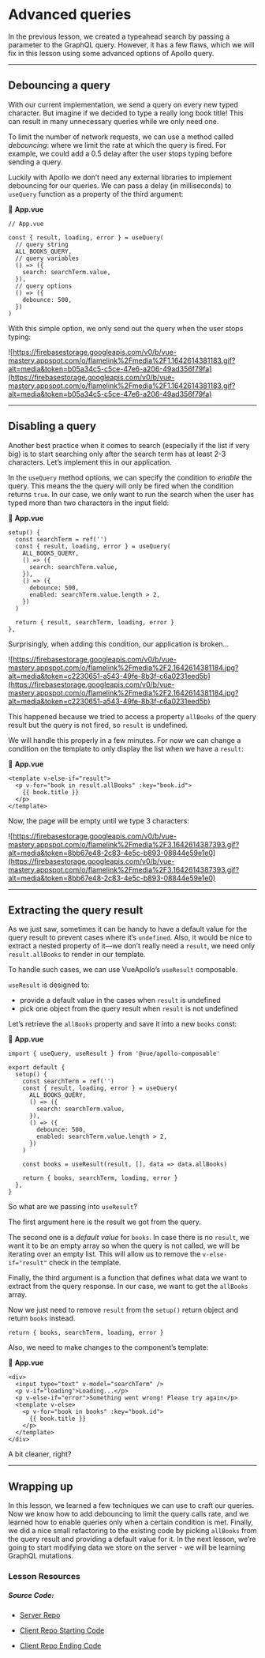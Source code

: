 Advanced queries
================

In the previous lesson, we created a typeahead search by passing a parameter to the GraphQL query. However, it has a few flaws, which we will fix in this lesson using some advanced options of Apollo query.

* * *

Debouncing a query
------------------

With our current implementation, we send a query on every new typed character. But imagine if we decided to type a really long book title! This can result in many unnecessary queries while we only need one.

To limit the number of network requests, we can use a method called _debouncing_: where we limit the rate at which the query is fired. For example, we could add a 0.5 delay after the user stops typing before sending a query.

Luckily with Apollo we don’t need any external libraries to implement debouncing for our queries. We can pass a delay (in milliseconds) to `useQuery` function as a property of the third argument:

📃 **App.vue**

    // App.vue
    
    const { result, loading, error } = useQuery(
      // query string
      ALL_BOOKS_QUERY,
      // query variables
      () => ({ 
        search: searchTerm.value,
      }),
      // query options
      () => ({
        debounce: 500,
      })
    )
    

With this simple option, we only send out the query when the user stops typing:

![https://firebasestorage.googleapis.com/v0/b/vue-mastery.appspot.com/o/flamelink%2Fmedia%2F1.1642614381183.gif?alt=media&token=b05a34c5-c5ce-47e6-a206-49ad356f79fa](https://firebasestorage.googleapis.com/v0/b/vue-mastery.appspot.com/o/flamelink%2Fmedia%2F1.1642614381183.gif?alt=media&token=b05a34c5-c5ce-47e6-a206-49ad356f79fa)

* * *

Disabling a query
-----------------

Another best practice when it comes to search (especially if the list if very big) is to start searching only after the search term has at least 2-3 characters. Let’s implement this in our application.

In the `useQuery` method options, we can specify the condition to _enable_ the query. This means the the query will only be fired when the condition returns `true`. In our case, we only want to run the search when the user has typed more than two characters in the input field:

📃 **App.vue**

    setup() {
      const searchTerm = ref('')
      const { result, loading, error } = useQuery(
        ALL_BOOKS_QUERY,
        () => ({
          search: searchTerm.value,
        }),
        () => ({
          debounce: 500,
          enabled: searchTerm.value.length > 2,
        })
      )
    
      return { result, searchTerm, loading, error }
    },
    

Surprisingly, when adding this condition, our application is broken…

![https://firebasestorage.googleapis.com/v0/b/vue-mastery.appspot.com/o/flamelink%2Fmedia%2F2.1642614381184.jpg?alt=media&token=c2230651-a543-49fe-8b3f-c6a0231eed5b](https://firebasestorage.googleapis.com/v0/b/vue-mastery.appspot.com/o/flamelink%2Fmedia%2F2.1642614381184.jpg?alt=media&token=c2230651-a543-49fe-8b3f-c6a0231eed5b)

This happened because we tried to access a property `allBooks` of the query result but the query is not fired, so `result` is undefined.

We will handle this properly in a few minutes. For now we can change a condition on the template to only display the list when we have a `result`:

📃 **App.vue**

    <template v-else-if="result">
      <p v-for="book in result.allBooks" :key="book.id">
        {{ book.title }}
      </p>
    </template>
    

Now, the page will be empty until we type 3 characters:

![https://firebasestorage.googleapis.com/v0/b/vue-mastery.appspot.com/o/flamelink%2Fmedia%2F3.1642614387393.gif?alt=media&token=8bb67e48-2c83-4e5c-b893-08844e59e1e0](https://firebasestorage.googleapis.com/v0/b/vue-mastery.appspot.com/o/flamelink%2Fmedia%2F3.1642614387393.gif?alt=media&token=8bb67e48-2c83-4e5c-b893-08844e59e1e0)

* * *

Extracting the query result
---------------------------

As we just saw, sometimes it can be handy to have a default value for the query result to prevent cases where it’s `undefined`. Also, it would be nice to extract a nested property of it—we don’t really need a `result`, we need only `result.allBooks` to render in our template.

To handle such cases, we can use VueApollo’s `useResult` composable.

`useResult` is designed to:

*   provide a default value in the cases when `result` is undefined
*   pick one object from the query result when `result` is not undefined

Let’s retrieve the `allBooks` property and save it into a new `books` const:

📃 **App.vue**

    import { useQuery, useResult } from '@vue/apollo-composable'
    
    export default {
      setup() {
        const searchTerm = ref('')
        const { result, loading, error } = useQuery(
          ALL_BOOKS_QUERY,
          () => ({
            search: searchTerm.value,
          }),
          () => ({
            debounce: 500,
            enabled: searchTerm.value.length > 2,
          })
        )
    
        const books = useResult(result, [], data => data.allBooks)
    
        return { books, searchTerm, loading, error }
      },
    }
    

So what are we passing into `useResult`?

The first argument here is the result we got from the query.

The second one is a _default value_ for `books`. In case there is no `result`, we want it to be an empty array so when the query is not called, we will be iterating over an empty list. This will allow us to remove the `v-else-if="result"` check in the template.

Finally, the third argument is a function that defines what data we want to extract from the query response. In our case, we want to get the `allBooks` array.

Now we just need to remove `result` from the `setup()` return object and return `books` instead.

    return { books, searchTerm, loading, error }
    

Also, we need to make changes to the component’s template:

📃 **App.vue**

    <div>
      <input type="text" v-model="searchTerm" />
      <p v-if="loading">Loading...</p>
      <p v-else-if="error">Something went wrong! Please try again</p>
      <template v-else>
        <p v-for="book in books" :key="book.id">
          {{ book.title }}
        </p>
      </template>
    </div>
    

A bit cleaner, right?

* * *

Wrapping up
-----------

In this lesson, we learned a few techniques we can use to craft our queries. Now we know how to add debouncing to limit the query calls rate, and we learned how to enable queries only when a certain condition is met. Finally, we did a nice small refactoring to the existing code by picking `allBooks` from the query result and providing a default value for it. In the next lesson, we’re going to start modifying data we store on the server - we will be learning GraphQL mutations.

### Lesson Resources

##### Source Code:

*   [Server Repo](https://github.com/Code-Pop/graphql-server)
    
*   [Client Repo Starting Code](https://github.com/Code-Pop/graphql-client/tree/L5-start)
    
*   [Client Repo Ending Code](https://github.com/Code-Pop/graphql-client/tree/L5-end)
